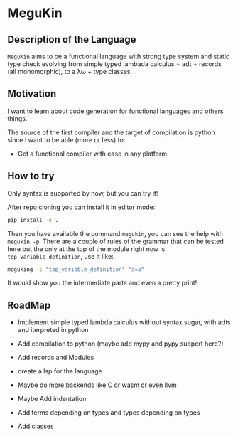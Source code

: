 # MeguKin

## Description of the Language

`MeguKin` aims to be a functional language with strong type system and 
static type check evolving from simple typed lambada calculus + adt + records
(all monomorphic), to a λω + type classes.

## Motivation

I want to learn about code generation for functional languages and 
others things.

The source of the first compiler and the target of compilation is python 
since I want to be able (more or less) to:
  - Get a functional compiler with ease in any platform.

## How to try

Only syntax is supported by now, but you can try it!

After repo cloning you can install it in editor mode:

```bash
pip install -e .
```

Then you have available the command `megukin`, you can see the help with `megukin -p`. 
There are a couple of rules of the grammar that can be tested here but the only 
at the top of the module right now is `top_variable_definition`, use it like: 

```bash
meguking -s "top_variable_definition" "a=a"
```

It would show you the intermediate parts and even a pretty print!

## RoadMap

- Implement simple typed lambda calculus without syntax sugar, with
  adts and iterpreted in python

- Add compilation to python (maybe add mypy and pypy support here?)

- Add records and Modules

- create a lsp for the language

- Maybe do more backends like C or wasm or even llvm

- Maybe Add indentation

- Add terms depending on types and types depending on types

- Add classes
